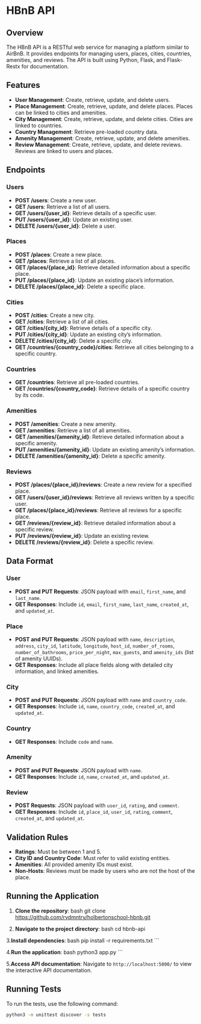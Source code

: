 # HBnB API

## Overview

The HBnB API is a RESTful web service for managing a platform similar to AirBnB. It provides endpoints for managing users, places, cities, countries, amenities, and reviews. The API is built using Python, Flask, and Flask-Restx for documentation.

## Features

- **User Management**: Create, retrieve, update, and delete users.
- **Place Management**: Create, retrieve, update, and delete places. Places can be linked to cities and amenities.
- **City Management**: Create, retrieve, update, and delete cities. Cities are linked to countries.
- **Country Management**: Retrieve pre-loaded country data.
- **Amenity Management**: Create, retrieve, update, and delete amenities.
- **Review Management**: Create, retrieve, update, and delete reviews. Reviews are linked to users and places.

## Endpoints

### Users

- **POST /users**: Create a new user.
- **GET /users**: Retrieve a list of all users.
- **GET /users/{user_id}**: Retrieve details of a specific user.
- **PUT /users/{user_id}**: Update an existing user.
- **DELETE /users/{user_id}**: Delete a user.

### Places

- **POST /places**: Create a new place.
- **GET /places**: Retrieve a list of all places.
- **GET /places/{place_id}**: Retrieve detailed information about a specific place.
- **PUT /places/{place_id}**: Update an existing place’s information.
- **DELETE /places/{place_id}**: Delete a specific place.

### Cities

- **POST /cities**: Create a new city.
- **GET /cities**: Retrieve a list of all cities.
- **GET /cities/{city_id}**: Retrieve details of a specific city.
- **PUT /cities/{city_id}**: Update an existing city’s information.
- **DELETE /cities/{city_id}**: Delete a specific city.
- **GET /countries/{country_code}/cities**: Retrieve all cities belonging to a specific country.

### Countries

- **GET /countries**: Retrieve all pre-loaded countries.
- **GET /countries/{country_code}**: Retrieve details of a specific country by its code.

### Amenities

- **POST /amenities**: Create a new amenity.
- **GET /amenities**: Retrieve a list of all amenities.
- **GET /amenities/{amenity_id}**: Retrieve detailed information about a specific amenity.
- **PUT /amenities/{amenity_id}**: Update an existing amenity’s information.
- **DELETE /amenities/{amenity_id}**: Delete a specific amenity.

### Reviews

- **POST /places/{place_id}/reviews**: Create a new review for a specified place.
- **GET /users/{user_id}/reviews**: Retrieve all reviews written by a specific user.
- **GET /places/{place_id}/reviews**: Retrieve all reviews for a specific place.
- **GET /reviews/{review_id}**: Retrieve detailed information about a specific review.
- **PUT /reviews/{review_id}**: Update an existing review.
- **DELETE /reviews/{review_id}**: Delete a specific review.

## Data Format

### User

- **POST and PUT Requests**: JSON payload with `email`, `first_name`, and `last_name`.
- **GET Responses**: Include `id`, `email`, `first_name`, `last_name`, `created_at`, and `updated_at`.

### Place

- **POST and PUT Requests**: JSON payload with `name`, `description`, `address`, `city_id`, `latitude`, `longitude`, `host_id`, `number_of_rooms`, `number_of_bathrooms`, `price_per_night`, `max_guests`, and `amenity_ids` (list of amenity UUIDs).
- **GET Responses**: Include all place fields along with detailed city information, and linked amenities.

### City

- **POST and PUT Requests**: JSON payload with `name` and `country_code`.
- **GET Responses**: Include `id`, `name`, `country_code`, `created_at`, and `updated_at`.

### Country

- **GET Responses**: Include `code` and `name`.

### Amenity

- **POST and PUT Requests**: JSON payload with `name`.
- **GET Responses**: Include `id`, `name`, `created_at`, and `updated_at`.

### Review

- **POST Requests**: JSON payload with `user_id`, `rating`, and `comment`.
- **GET Responses**: Include `id`, `place_id`, `user_id`, `rating`, `comment`, `created_at`, and `updated_at`.

## Validation Rules

- **Ratings**: Must be between 1 and 5.
- **City ID and Country Code**: Must refer to valid existing entities.
- **Amenities**: All provided amenity IDs must exist.
- **Non-Hosts**: Reviews must be made by users who are not the host of the place.

## Running the Application

1. **Clone the repository**:
    bash
    git clone <https://github.com/rvdmntry/holbertonschool-hbnb.git>

2. **Navigate to the project directory**:
    bash
    cd hbnb-api

3.**Install dependencies**:
    bash
    pip install -r requirements.txt
    ```

4.**Run the application**:
    bash
    python3 app.py
    ```

5.**Access API documentation**:
    Navigate to `http://localhost:5000/` to view the interactive API documentation.

## Running Tests

To run the tests, use the following command:

```bash
python3 -m unittest discover -s tests
